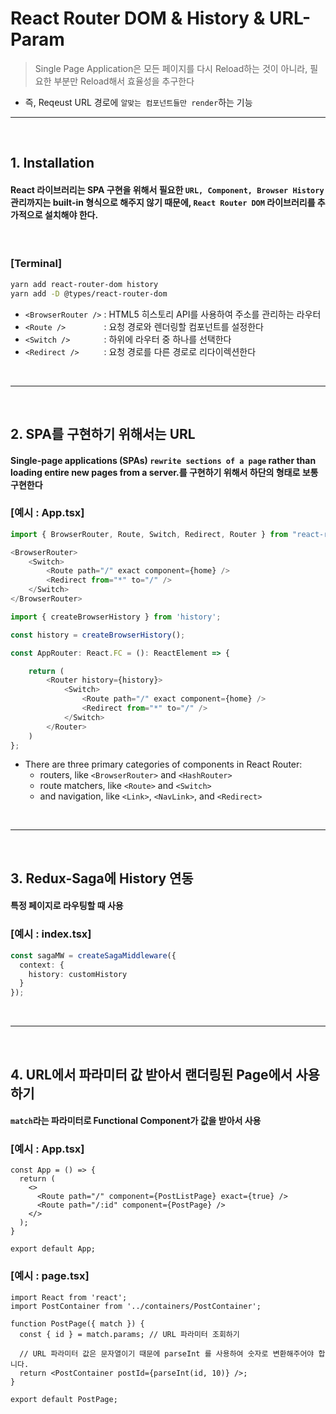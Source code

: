 # React Router DOM & History & URL-Param
> Single Page Application은 모든 페이지를 다시 Reload하는 것이 아니라, 필요한 부분만 Reload해서 효율성을 추구한다

* 즉, Reqeust URL 경로에 ```알맞는 컴포넌트들만 render```하는 기능

<hr>
<br>

## 1. Installation

#### React 라이브러리는 SPA 구현을 위해서 필요한 ```URL, Component, Browser History``` 관리까지는 built-in 형식으로 해주지 않기 때문에, ```React Router DOM``` 라이브러리를 추가적으로 설치해야 한다.

<br>

### [Terminal]
```bash
yarn add react-router-dom history
yarn add -D @types/react-router-dom
```
* ```<BrowserRouter />``` : HTML5 히스토리 API를 사용하여 주소를 관리하는 라우터
* ```<Route />        ``` : 요청 경로와 렌더링할 컴포넌트를 설정한다
* ```<Switch />       ``` : 하위에 라우터 중 하나를 선택한다
* ```<Redirect />     ``` : 요청 경로를 다른 경로로 리다이렉션한다

<br>
<hr>
<br>

## 2. SPA를 구현하기 위해서는 URL

#### Single-page applications (SPAs) ```rewrite sections of a page``` rather than loading entire new pages from a server.를 구현하기 위해서 하단의 형태로 보통 구현한다

### [예시 : App.tsx]
```ts
import { BrowserRouter, Route, Switch, Redirect, Router } from "react-router-dom";

<BrowserRouter>
    <Switch>
        <Route path="/" exact component={home} />
        <Redirect from="*" to="/" />
    </Switch>
</BrowserRouter>
```

```ts
import { createBrowserHistory } from 'history';

const history = createBrowserHistory();

const AppRouter: React.FC = (): ReactElement => {

    return (
        <Router history={history}>
            <Switch>
                <Route path="/" exact component={home} />
                <Redirect from="*" to="/" />
            </Switch>
        </Router>
    )
};
```
* There are three primary categories of components in React Router:
  * routers, like ```<BrowserRouter>``` and ```<HashRouter>```
  * route matchers, like ```<Route>``` and ```<Switch>```
  * and navigation, like ```<Link>```, ```<NavLink>```, and ```<Redirect>```

<br>
<hr>
<br>

## 3. Redux-Saga에 History 연동
#### 특정 페이지로 라우팅할 때 사용

### [예시 : index.tsx]
```ts
const sagaMW = createSagaMiddleware({
  context: {
    history: customHistory
  }
});

```


<br>
<hr>
<br>

## 4. URL에서 파라미터 값 받아서 랜더링된 Page에서 사용하기
#### `match`라는 파라미터로 Functional Component가 값을 받아서 사용

### [예시 : App.tsx]
```tsx
const App = () => {
  return (
    <>
      <Route path="/" component={PostListPage} exact={true} />
      <Route path="/:id" component={PostPage} />
    </>
  );
}

export default App;
```

### [예시 : page.tsx]
```tsx
import React from 'react';
import PostContainer from '../containers/PostContainer';

function PostPage({ match }) {
  const { id } = match.params; // URL 파라미터 조회하기

  // URL 파라미터 값은 문자열이기 때문에 parseInt 를 사용하여 숫자로 변환해주어야 합니다.
  return <PostContainer postId={parseInt(id, 10)} />;
}

export default PostPage;
```

